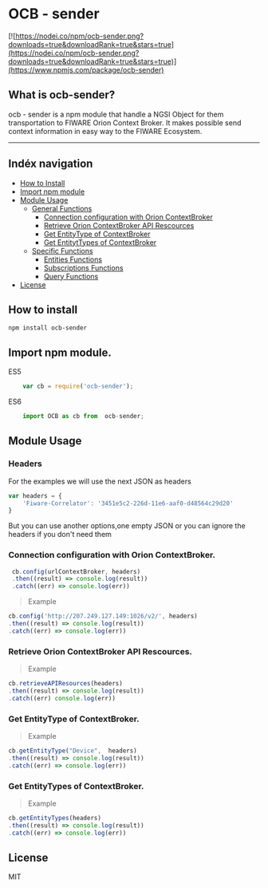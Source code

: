 # OCB - sender  

[![https://nodei.co/npm/ocb-sender.png?downloads=true&downloadRank=true&stars=true](https://nodei.co/npm/ocb-sender.png?downloads=true&downloadRank=true&stars=true)](https://www.npmjs.com/package/ocb-sender)

## What is ocb-sender?

ocb - sender is a npm module that handle a NGSI Object for them transportation to FIWARE Orion Context Broker. It makes possible send context information in easy way to the FIWARE Ecosystem.
***
## Indéx navigation

* [How to Install](#how-to-install)
* [Import npm module](#import-npm-module)
* [Module Usage](#module-usage)
	* [General Functions](#general-functions)
		* [Connection configuration with Orion ContextBroker](#connection-configuration-with-orion-contextbroker)
		* [Retrieve Orion ContextBroker API Rescources](#retrieve-orion-contextbroker-api-resources)
		* [Get EntityType of ContextBroker](#get-entitytype-of-contextbroker)
		* [Get EntitytTypes of ContextBroker](#get-entitytypes-of-contextbroker)
	* [Specific Functions](#specific-functions)
		* [Entities Functions](docs/EntitiesFunctions.md)
    	* [Subscriptions Functions](docs/SubscriptionsFunctions.md)
    	* [Query Functions](docs/QueryFunctions.md)
* [License](#license)

## How to install

```
npm install ocb-sender
```

## Import npm module.

ES5

```js
    var cb = require('ocb-sender');
```
ES6
```js
    import OCB as cb from  ocb-sender;
```
## Module Usage

### Headers 

For the examples we will use the next JSON as headers
```js
var headers = {
    'Fiware-Correlator': '3451e5c2-226d-11e6-aaf0-d48564c29d20'
}
```
But you can use another options,one empty JSON or you can ignore the headers if you don't need them

### Connection configuration with Orion ContextBroker.

```js
 cb.config(urlContextBroker, headers)
 .then((result) => console.log(result))
 .catch((err) => console.log(err))
 ```
> Example
```js
cb.config('http://207.249.127.149:1026/v2/', headers)
.then((result) => console.log(result))
.catch((err) => console.log(err))
```
### Retrieve Orion ContextBroker API Rescources.
> Example
```js
cb.retrieveAPIResources(headers)
.then((result) => console.log(result))
.catch((err) console.log(err))
```
### Get EntityType of ContextBroker.
> Example
```js
cb.getEntityType("Device",  headers)
.then((result) => console.log(result))
.catch((err) => console.log(err))
```
### Get EntityTypes of ContextBroker.
> Example
```js
cb.getEntityTypes(headers)
.then((result) => console.log(result))
.catch((err) => console.log(err))
```

## License

MIT 



